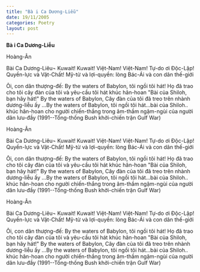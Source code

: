 ```yaml
---
title: "Bà i Ca Dương-Liễu"
date: 19/11/2005
categories: Poetry
layout: post
---
```


**Bà i Ca Dương-Liễu**

Hoàng-Ân

Bài Ca Dương-Liêu¬
    Kuwait! Kuwait! Việt-Nam! Việt-Nam!
    Tự-do ơi Độc-Lập!  Quyền-lực và Vật-Chất!
    Mỹ-từ và lợi-quyền: lòng Bác-Ái và con dân thế-giới

Ôi, con dân thượng-đế:
By the waters of Babylon,
     tôi ngồi tôi hát!
Họ đã trao cho tôi cây đàn của tôi
     và yêu-cầu tôi hát khúc hân-hoan
     "Bài của Shiloh, bạn hãy hát!"
By the waters of Babylon,
     Cây đàn của tôi đã treo trên nhành
     dương-liễu ấy
     ...By the waters of Babylon,
     tôi ngồi tôi hát...bài của Shiloh..
     khúc hân-hoan cho người chiến-thắng
     trong âm-thầm ngậm-ngùi của
     người dân lưu-đầy
(1991--Tổng-thống Bush khởi-chiến trận Gulf War)

Hoàng-Ân

Bài Ca Dương-Liêu¬
    Kuwait! Kuwait! Việt-Nam! Việt-Nam!
    Tự-do ơi Độc-Lập!  Quyền-lực và Vật-Chất!
    Mỹ-từ và lợi-quyền: lòng Bác-Ái và con dân thế-giới

Ôi, con dân thượng-đế:
By the waters of Babylon,
     tôi ngồi tôi hát!
Họ đã trao cho tôi cây đàn của tôi
     và yêu-cầu tôi hát khúc hân-hoan
     "Bài của Shiloh, bạn hãy hát!"
By the waters of Babylon,
     Cây đàn của tôi đã treo trên nhành
     dương-liễu ấy
     ...By the waters of Babylon,
     tôi ngồi tôi hát...bài của Shiloh..
     khúc hân-hoan cho người chiến-thắng
     trong âm-thầm ngậm-ngùi của
     người dân lưu-đầy
(1991--Tổng-thống Bush khởi-chiến trận Gulf War)

Hoàng-Ân

Bài Ca Dương-Liêu¬
    Kuwait! Kuwait! Việt-Nam! Việt-Nam!
    Tự-do ơi Độc-Lập!  Quyền-lực và Vật-Chất!
    Mỹ-từ và lợi-quyền: lòng Bác-Ái và con dân thế-giới

Ôi, con dân thượng-đế:
By the waters of Babylon,
     tôi ngồi tôi hát!
Họ đã trao cho tôi cây đàn của tôi
     và yêu-cầu tôi hát khúc hân-hoan
     "Bài của Shiloh, bạn hãy hát!"
By the waters of Babylon,
     Cây đàn của tôi đã treo trên nhành
     dương-liễu ấy
     ...By the waters of Babylon,
     tôi ngồi tôi hát...bài của Shiloh..
     khúc hân-hoan cho người chiến-thắng
     trong âm-thầm ngậm-ngùi của
     người dân lưu-đầy
(1991--Tổng-thống Bush khởi-chiến trận Gulf War)
